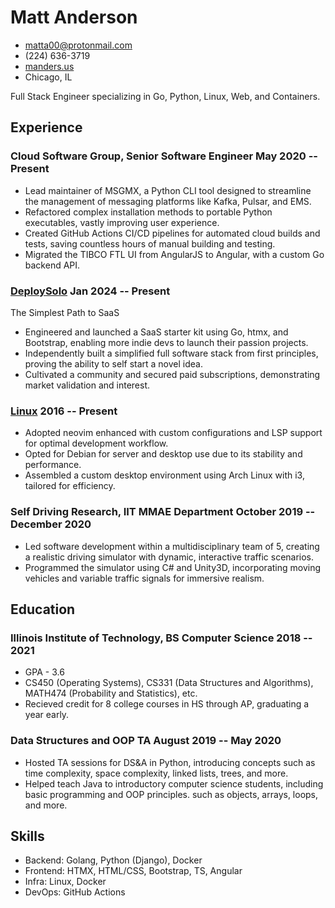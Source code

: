 # Matt Anderson

- <matta00@protonmail.com>
- (224) 636-3719
- [manders.us](https://www.manders.us/)
- Chicago, IL

Full Stack Engineer specializing in Go, Python, Linux, Web, and Containers.

## Experience

### <span>Cloud Software Group, Senior Software Engineer </span> <span>May 2020 -- Present</span>

  - Lead maintainer of MSGMX, a Python CLI tool designed to streamline the management of messaging platforms like Kafka, Pulsar, and EMS. 
  - Refactored complex installation methods to portable Python executables, vastly improving user experience.
  - Created GitHub Actions CI/CD pipelines for automated cloud builds and tests, saving countless hours of manual building and testing.
  - Migrated the TIBCO FTL UI from AngularJS to Angular, with a custom Go backend API.

### <span>[DeploySolo](https://deploysolo.com)</span> <span>Jan 2024 -- Present</span>

The Simplest Path to SaaS

   - Engineered and launched a SaaS starter kit using Go, htmx, and Bootstrap, enabling more indie devs to launch their passion projects.
   - Independently built a simplified full software stack from first principles, proving the ability to self start a novel idea.
   - Cultivated a community and secured paid subscriptions, demonstrating market validation and interest.

### <span>[Linux](https://github.com/mannders00/dotfiles)</span> <span>2016 -- Present</span>

  - Adopted neovim enhanced with custom configurations and LSP support for optimal development workflow.
  - Opted for Debian for server and desktop use due to its stability and performance.
  - Assembled a custom desktop environment using Arch Linux with i3, tailored for efficiency.

### <span>Self Driving Research, IIT MMAE Department</span> <span>October 2019 -- December 2020</span>

  - Led software development within a multidisciplinary team of 5, creating a realistic driving simulator with dynamic, interactive traffic scenarios.
  - Programmed the simulator using C# and Unity3D, incorporating moving vehicles and variable traffic signals for immersive realism.

## Education

### <span>Illinois Institute of Technology, BS Computer Science</span> <span>2018 -- 2021</span>

  - GPA - 3.6
  - CS450 (Operating Systems), CS331 (Data Structures and Algorithms), MATH474 (Probability and Statistics), etc.
  - Recieved credit for 8 college courses in HS through AP, graduating a year early.

### <span>Data Structures and OOP TA</span> <span>August 2019 -- May 2020</span>

  - Hosted TA sessions for DS&A in Python, introducing concepts such as time
complexity, space complexity, linked lists, trees, and more.
  - Helped teach Java to introductory computer science students, including basic programming and OOP principles.
such as objects, arrays, loops, and more.

## Skills

  - Backend: Golang, Python (Django), Docker
  - Frontend: HTMX, HTML/CSS, Bootstrap, TS, Angular
  - Infra: Linux, Docker
  - DevOps: GitHub Actions
